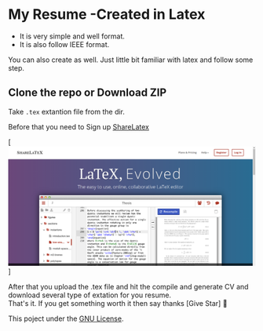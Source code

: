 # My Resume -Created in Latex    
 * It is very simple and well format.
 * It is also follow IEEE format.
 
You can also create as well.
Just little bit familiar with latex and follow some step.

## Clone the repo or Download ZIP

Take `.tex` extantion file from the dir.

Before that you need to Sign up [ShareLatex](https://www.sharelatex.com/)

[![ShareLatex](/sharelatex.png)]

After that you upload the .tex file and hit the compile and generate CV and download several type of extation for you resume.</br>
That's it.
If you get something worth it then say thanks [Give Star] :purple_heart:  

This poject under the [GNU License](/GNU_License). 
 
 

    

